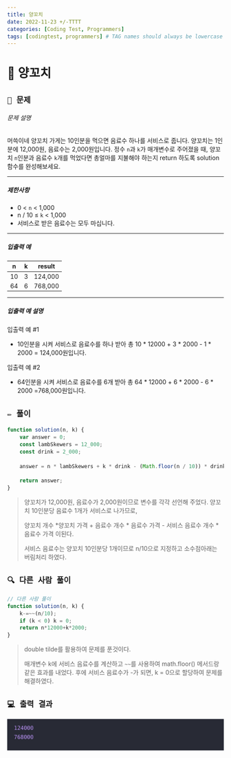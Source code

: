 ```yaml
---
title: 양꼬치
date: 2022-11-23 +/-TTTT
categories: [Coding Test, Programmers]
tags: [codingtest, programmers] # TAG names should always be lowercase
---
```


# 🔖 양꼬치

## `📌 문제`

###### 문제 설명

머쓱이네 양꼬치 가게는 10인분을 먹으면 음료수 하나를 서비스로 줍니다. 양꼬치는 1인분에 12,000원, 음료수는 2,000원입니다. 정수 `n`과 `k`가 매개변수로 주어졌을 때, 양꼬치 `n`인분과 음료수 `k`개를 먹었다면 총얼마를 지불해야 하는지 return 하도록 solution 함수를 완성해보세요.

------

##### 제한사항

- 0 < `n` < 1,000
- n / 10 ≤ `k` < 1,000
- 서비스로 받은 음료수는 모두 마십니다.

------

##### 입출력 예

| n    | k    | result  |
| ---- | ---- | ------- |
| 10   | 3    | 124,000 |
| 64   | 6    | 768,000 |

------

##### 입출력 예 설명

입출력 예 #1

- 10인분을 시켜 서비스로 음료수를 하나 받아 총 10 * 12000 + 3 * 2000 - 1 * 2000 = 124,000원입니다.

입출력 예 #2

- 64인분을 시켜 서비스로 음료수를 6개 받아 총 64 * 12000 + 6 * 2000 - 6 * 2000 =768,000원입니다.



## `✏️ 풀이`

```javascript
function solution(n, k) {
    var answer = 0;
    const lambSkewers = 12_000;
    const drink = 2_000;
    
    answer = n * lambSkewers + k * drink - (Math.floor(n / 10)) * drink;
    
    return answer;
}
```

> 양꼬치가 12,000원, 음료수가 2,000원이므로 변수를 각각 선언해 주었다. 양꼬치 10인분당 음료수 1개가 서비스로 나가므로, 
>
> 양꼬치 개수 *양꼬치 가격 + 음료수 개수 * 음료수 가격 - 서비스 음료수 개수 * 음료수 가격 이된다.
>
> 서비스 음료수는 양꼬치 10인분당 1개이므로 n/10으로 지정하고 소수점아래는 버림처리 하였다.   



## `🔍 다른 사람 풀이`

```javascript
// 다른 사람 풀이
function solution(n, k) {
    k-=~~(n/10);
    if (k < 0) k = 0;
    return n*12000+k*2000;
}
```

> double tilde를 활용하여 문제를 푼것이다. 
>
> 매개변수 k에 서비스 음료수를 계산하고 `~~`를 사용하여 math.floor() 메서드랑 같은 효과를 내었다. 후에 서비스 음료수가 -가 되면, k = 0으로 할당하여 문제를 해결하였다.



## `💻 출력 결과`

![image-20221123123255405](../../assets/img/postingImg/image-20221123123255405.png)